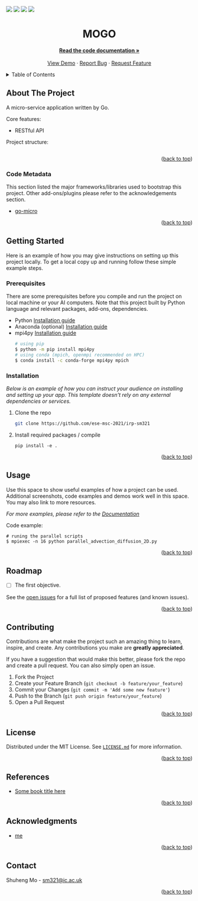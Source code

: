 <div id="top"></div>

<!-- PROJECT SHIELDS -->
<!--
*** https://www.markdownguide.org/basic-syntax/#reference-style-links
-->
<!-- using the static badge because it is private, covert to dynamic ones if public  -->
<!-- https://shields.io/#your-badge -->
<div>
<img src="https://img.shields.io/badge/test-failed-red">
<!-- <img src="https://img.shields.io/badge/test-passing-green"> -->
<img src="https://img.shields.io/badge/issues-1-red">
<img src="https://img.shields.io/badge/contributors-1-green">
<img src="https://img.shields.io/badge/license-MIT-yellow">
</div>

<!-- PROJECT LOGO -->
<div align="center">
  <!-- <a href="https://github.com/othneildrew/Best-README-Template">
    <img src="images/logo.png" alt="Logo" width="80" height="80">
  </a> -->

<h1 align="center">MOGO</h1>
  <p align="center">
    <a href="https://github.com/ese-msc-2021/irp-sm321/tree/main/documentation"><strong>Read the code documentation »</strong></a>
    <br />
    <br />
    <a href="https://github.com/ese-msc-2021/irp-sm321">View Demo</a>
    ·
    <a href="https://github.com/ese-msc-2021/irp-sm321/issues">Report Bug</a>
    ·
    <a href="https://github.com/ese-msc-2021/irp-sm321/issues">Request Feature</a>
  </p>
</div>

<!-- TABLE OF CONTENTS -->
<details>
  <summary>Table of Contents</summary>
  <ol>
    <li>
      <a href="#about-the-project">About The Project</a>
      <ul>
        <li><a href="#code-metadata">Code Metadata</a></li>
      </ul>
    </li>
    <li>
      <a href="#getting-started">Getting Started</a>
      <ul>
        <li><a href="#prerequisites">Prerequisites</a></li>
        <li><a href="#installation">Installation</a></li>
      </ul>
    </li>
    <li><a href="#usage">Usage</a></li>
    <li><a href="#roadmap">Roadmap</a></li>
    <li><a href="#contributing">Contributing</a></li>
    <li><a href="#license">License</a></li>
    <li><a href="#references">References</a></li>
    <li><a href="#acknowledgments">Acknowledgments</a></li>
    <li><a href="#contact">Contact</a></li>
  </ol>
</details>

<!-- ABOUT THE PROJECT -->
## About The Project

<!-- [![Product Name Screen Shot][product-screenshot]](https://example.com) -->

A micro-service application written by Go.

Core features:
*  RESTful API

Project structure:
```
```

<p align="right">(<a href="#top">back to top</a>)</p>

### Code Metadata

This section listed the major frameworks/libraries used to bootstrap this project. Other add-ons/plugins please refer to the acknowledgements section.

* [go-micro](https://mpi4py.readthedocs.io/en/stable/)


<p align="right">(<a href="#top">back to top</a>)</p>

<!-- GETTING STARTED -->
## Getting Started

Here is an example of how you may give instructions on setting up this project locally. To get a local copy up and running follow these simple example steps.

### Prerequisites

There are some prerequisites before you compile and run the project on local machine or your AI computers. Note that this project built by Python language and relevant packages, add-ons, dependencies.
* Python [Installation guide](https://www.python.org/downloads/)
* Anaconda (optional) [Installation guide](https://docs.conda.io/projects/conda/en/latest/user-guide/install/index.html)
* mpi4py [Installation guide](https://mpi4py.readthedocs.io/en/latest/install.html)
  ```bash
  # using pip
  $ python -m pip install mpi4py
  # using conda (mpich, openmpi recommended on HPC)
  $ conda install -c conda-forge mpi4py mpich
  ```

### Installation

_Below is an example of how you can instruct your audience on installing and setting up your app. This template doesn't rely on any external dependencies or services._

1. Clone the repo
   ```sh
   git clone https://github.com/ese-msc-2021/irp-sm321
   ```
2. Install required packages / compile
    ```
    pip install -e .
    ```

<p align="right">(<a href="#top">back to top</a>)</p>



<!-- USAGE EXAMPLES -->
## Usage

Use this space to show useful examples of how a project can be used. Additional screenshots, code examples and demos work well in this space. You may also link to more resources.

_For more examples, please refer to the [Documentation](https://example.com)_

Code example:
```
# runing the parallel scripts
$ mpiexec -n 16 python parallel_advection_diffusion_2D.py
```

<p align="right">(<a href="#top">back to top</a>)</p>



<!-- ROADMAP -->
## Roadmap

- [ ] The first objective.

See the [open issues](https://github.com/ese-msc-2021/irp-sm321/issues) for a full list of proposed features (and known issues).

<p align="right">(<a href="#top">back to top</a>)</p>

<!-- CONTRIBUTING -->
## Contributing

Contributions are what make the project such an amazing thing to learn, inspire, and create. Any contributions you make are **greatly appreciated**.

If you have a suggestion that would make this better, please fork the repo and create a pull request. You can also simply open an issue.

1. Fork the Project
2. Create your Feature Branch (`git checkout -b feature/your_feature`)
3. Commit your Changes (`git commit -m 'Add some new feature'`)
4. Push to the Branch (`git push origin feature/your_feature`)
5. Open a Pull Request

<p align="right">(<a href="#top">back to top</a>)</p>



<!-- LICENSE -->
## License

Distributed under the MIT License. See [`LICENSE.md`](https://github.com/ese-msc-2021/irp-sm321/blob/main/LICENSE.md) for more information.

<p align="right">(<a href="#top">back to top</a>)</p>

## References
- [Some book title here]()

<p align="right">(<a href="#top">back to top</a>)</p>

<!-- ACKNOWLEDGMENTS -->
## Acknowledgments
* [me](sm321@ic.ac.uk)


<p align="right">(<a href="#top">back to top</a>)</p>

<!-- CONTACT -->
## Contact

Shuheng Mo - [sm321@ic.ac.uk](shuheng.mo21@imperial.ac.uk)

<p align="right">(<a href="#top">back to top</a>)</p>



<!-- MARKDOWN LINKS & IMAGES -->
<!-- https://www.markdownguide.org/basic-syntax/#reference-style-links -->
[contributors-shield]: https://img.shields.io/github/contributors/othneildrew/Best-README-Template.svg?style=for-the-badge
[contributors-url]: https://github.com/othneildrew/Best-README-Template/graphs/contributors
[forks-shield]: https://img.shields.io/github/forks/othneildrew/Best-README-Template.svg?style=for-the-badge
[forks-url]: https://github.com/othneildrew/Best-README-Template/network/members
[stars-shield]: https://img.shields.io/github/stars/othneildrew/Best-README-Template.svg?style=for-the-badge
[stars-url]: https://github.com/othneildrew/Best-README-Template/stargazers
[issues-shield]: https://img.shields.io/github/issues/othneildrew/Best-README-Template.svg?style=for-the-badge
[issues-url]: https://github.com/othneildrew/Best-README-Template/issues
[license-shield]: https://img.shields.io/github/license/othneildrew/Best-README-Template.svg?style=for-the-badge
[license-url]: https://github.com/othneildrew/Best-README-Template/blob/master/LICENSE.txt
[linkedin-shield]: https://img.shields.io/badge/-LinkedIn-black.svg?style=for-the-badge&logo=linkedin&colorB=555
[linkedin-url]: https://linkedin.com/in/othneildrew
[product-screenshot]: images/screenshot.png

<!-- ## About IRP project

We generated this repository for you to work in during your IRP. Please note that if your code is confidential, you do not need to submit your code here.

- For project information updates, please refer to `README.md` in [`info/`](./info) directory.
- For details on deliverable submissions, please refer to `README.md` in [`reports/`](./reports) directory.

If you have any questions or experience any difficulties, please do not hesitate to get in touch with Marijan (m.beg@imperial.ac.uk).

Please feel free to remove this text from `README.md` and write it the way you want. ;) -->

